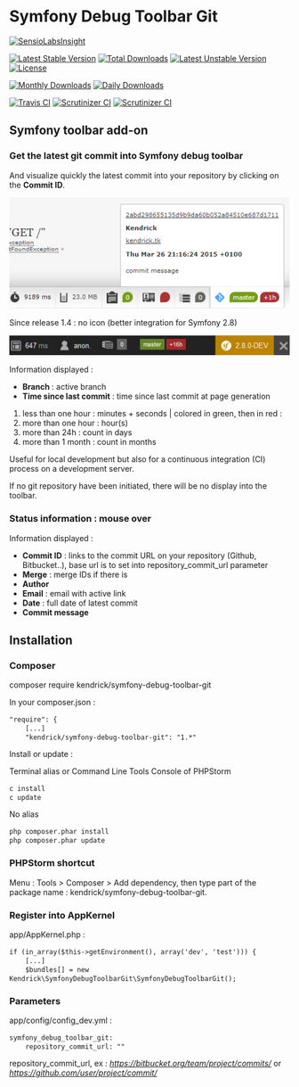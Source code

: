 Symfony Debug Toolbar Git
=========================

[![SensioLabsInsight](https://insight.sensiolabs.com/projects/08698266-b800-4ca4-bb20-8ceb65b3f31b/big.png)](https://insight.sensiolabs.com/projects/08698266-b800-4ca4-bb20-8ceb65b3f31b)

[![Latest Stable Version](https://poser.pugx.org/kendrick/symfony-debug-toolbar-git/v/stable.svg)](https://packagist.org/packages/kendrick/symfony-debug-toolbar-git) [![Total Downloads](https://poser.pugx.org/kendrick/symfony-debug-toolbar-git/downloads.svg)](https://packagist.org/packages/kendrick/symfony-debug-toolbar-git) [![Latest Unstable Version](https://poser.pugx.org/kendrick/symfony-debug-toolbar-git/v/unstable.svg)](https://packagist.org/packages/kendrick/symfony-debug-toolbar-git) [![License](https://poser.pugx.org/kendrick/symfony-debug-toolbar-git/license.svg)](https://packagist.org/packages/kendrick/symfony-debug-toolbar-git)

[![Monthly Downloads](https://poser.pugx.org/kendrick/symfony-debug-toolbar-git/d/monthly.png)](https://packagist.org/packages/kendrick/symfony-debug-toolbar-git) [![Daily Downloads](https://poser.pugx.org/kendrick/symfony-debug-toolbar-git/d/daily.png)](https://packagist.org/packages/kendrick/symfony-debug-toolbar-git)

[![Travis CI](https://travis-ci.org/kendrick-k/symfony-debug-toolbar-git.svg?branch=develop)](https://travis-ci.org/kendrick-k/symfony-debug-toolbar-git) [![Scrutinizer CI](https://scrutinizer-ci.com/g/kendrick-k/symfony-debug-toolbar-git/badges/quality-score.png?b=master)](https://scrutinizer-ci.com/g/kendrick-k/symfony-debug-toolbar-git/) [![Scrutinizer CI](https://scrutinizer-ci.com/g/kendrick-k/symfony-debug-toolbar-git/badges/build.png?b=master)](https://scrutinizer-ci.com/g/kendrick-k/symfony-debug-toolbar-git/)

## Symfony toolbar add-on

### Get the latest git commit into Symfony debug toolbar

And visualize quickly the latest commit into your repository by clicking on the **Commit ID**.

![SymfonyDebugToolbarGit](SymfonyDebugToolbarGit.png "SymfonyDebugToolbarGit")

Since release 1.4 : no icon (better integration for Symfony 2.8)

![SymfonyDebugToolbarGit2.8](symfony_toolbar_2-8.jpg "SymfonyDebugToolbarGit2.8")

Information displayed :

+ **Branch** : active branch
+ **Time since last commit** : time since last commit at page generation  

1. less than one hour : minutes + seconds | colored in green, then in red :
2. more than one hour : hour(s)
3. more than 24h : count in days
4. more than 1 month : count in months

Useful for local development but also for a continuous integration (CI) process on a development server.

If no git repository have been initiated, there will be no display into the toolbar.

### Status information : mouse over

Information displayed :

+ **Commit ID** : links to the commit URL on your repository (Github, Bitbucket..), base url is to set into repository_commit_url parameter
+ **Merge** : merge IDs if there is
+ **Author**
+ **Email** : email with active link
+ **Date** : full date of latest commit
+ **Commit message**

## Installation

### Composer

composer require kendrick/symfony-debug-toolbar-git

In your composer.json :

    "require": {
        [...]
        "kendrick/symfony-debug-toolbar-git": "1.*"

Install or update :
    
Terminal alias or Command Line Tools Console of PHPStorm

    c install
    c update

No alias

    php composer.phar install
    php composer.phar update

### PHPStorm shortcut

Menu : Tools > Composer > Add dependency, then type part of the package name : kendrick/symfony-debug-toolbar-git.

### Register into AppKernel

app/AppKernel.php :

    if (in_array($this->getEnvironment(), array('dev', 'test'))) {
        [...]
        $bundles[] = new Kendrick\SymfonyDebugToolbarGit\SymfonyDebugToolbarGit();
    
### Parameters

app/config/config_dev.yml :

    symfony_debug_toolbar_git:
        repository_commit_url: ""
        
repository_commit_url, ex : *https://bitbucket.org/team/project/commits/* or *https://github.com/user/project/commit/*
